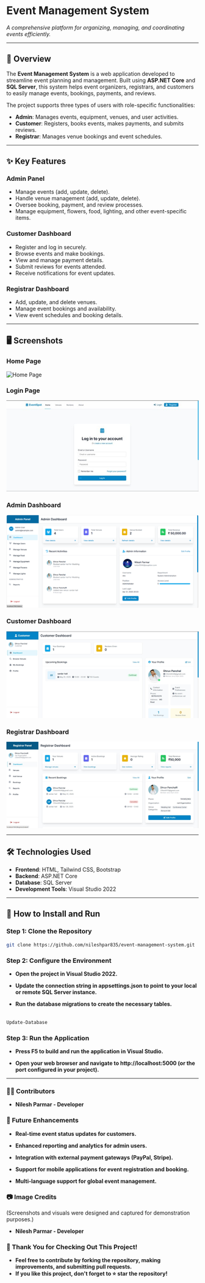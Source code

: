 # **Event Management System**

_A comprehensive platform for organizing, managing, and coordinating events efficiently._

---

## 📜 **Overview**  
The **Event Management System** is a web application developed to streamline event planning and management. Built using **ASP.NET Core** and **SQL Server**, this system helps event organizers, registrars, and customers to easily manage events, bookings, payments, and reviews.

The project supports three types of users with role-specific functionalities:

- **Admin**: Manages events, equipment, venues, and user activities.  
- **Customer**: Registers, books events, makes payments, and submits reviews.  
- **Registrar**: Manages venue bookings and event schedules.

---

## ✨ **Key Features**

### **Admin Panel**  
- Manage events (add, update, delete).  
- Handle venue management (add, update, delete).  
- Oversee booking, payment, and review processes.  
- Manage equipment, flowers, food, lighting, and other event-specific items.

### **Customer Dashboard**  
- Register and log in securely.  
- Browse events and make bookings.  
- View and manage payment details.  
- Submit reviews for events attended.  
- Receive notifications for event updates.

### **Registrar Dashboard**  
- Add, update, and delete venues.  
- Manage event bookings and availability.  
- View event schedules and booking details.

---

## 🖥️ **Screenshots**



### **Home Page**  
![Home Page](https://via.placeholder.com/800x400?text=Event+Management+Home+Page)

### **Login Page**  
![Home Page](EventManagementSystem/wwwroot/images/loginpage.jpg)

### **Admin Dashboard**  
![Admin Dashboard](EventManagementSystem/wwwroot/images/Adash.png)

### **Customer Dashboard**  
![Customer Dashboard](EventManagementSystem/wwwroot/images/cdash.png)

### **Registrar Dashboard**  
![Registrar Dashboard](EventManagementSystem/wwwroot/images/rdash.png)

---

## 🛠️ **Technologies Used**  
- **Frontend**: HTML, Tailwind CSS, Bootstrap  
- **Backend**: ASP.NET Core  
- **Database**: SQL Server  
- **Development Tools**: Visual Studio 2022  

---

## 🚀 **How to Install and Run**

### **Step 1: Clone the Repository**  
```bash
git clone https://github.com/nileshpar835/event-management-system.git
```
### **Step 2: Configure the Environment**
- **Open the project in Visual Studio 2022.**

- **Update the connection string in appsettings.json to point to your local or remote SQL Server instance.**

- **Run the database migrations to create the necessary tables.**

```bash

Update-Database
```
### **Step 3: Run the Application**
- **Press F5 to build and run the application in Visual Studio.**

- **Open your web browser and navigate to http://localhost:5000 (or the port configured in your project).**

---

### **🧑‍💻 Contributors**

- **Nilesh Parmar - Developer**




### **🌟 Future Enhancements**
- **Real-time event status updates for customers.**

- **Enhanced reporting and analytics for admin users.**

- **Integration with external payment gateways (PayPal, Stripe).**

- **Support for mobile applications for event registration and booking.**

- **Multi-language support for global event management.**

### **📷 Image Credits**
(Screenshots and visuals were designed and captured for demonstration purposes.)

- **Nilesh Parmar - Developer**

### **🙌 Thank You for Checking Out This Project!**
- **Feel free to contribute by forking the repository, making improvements, and submitting pull requests.**
- **If you like this project, don't forget to ⭐ star the repository!**



